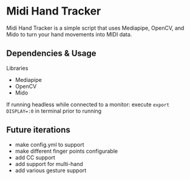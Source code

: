 # Midi Hand Tracker

Midi Hand Tracker is a simple script that uses Mediapipe, OpenCV, and Mido to turn your hand movements into MIDI data.

## Dependencies & Usage

Libraries
- Mediapipe
- OpenCV
- Mido

If running headless while connected to a monitor:
execute 
``export DISPLAY=:0``
in terminal prior to running



## Future iterations

- make config.yml to support 
- make different finger points configurable
- add CC support
- add support for multi-hand
- add various gesture support
